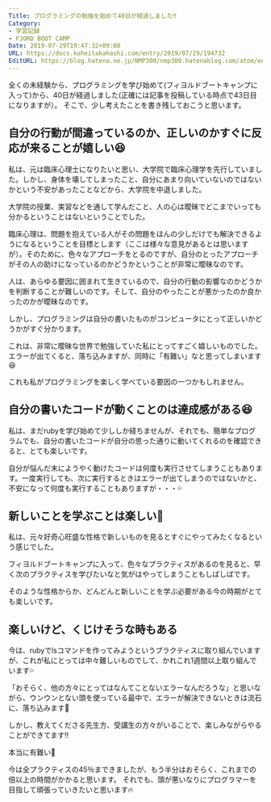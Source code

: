 ```yaml
---
Title: プログラミングの勉強を始めて40日が経過しました‼️
Category:
- 学習記録
- FJORD BOOT CAMP
Date: 2019-07-29T19:47:32+09:00
URL: https://docs.koheitakahashi.com/entry/2019/07/29/194732
EditURL: https://blog.hatena.ne.jp/NMP300/nmp300.hatenablog.com/atom/entry/26006613379466710
---
```


全くの未経験から、プログラミングを学び始めて(フィヨルドブートキャンプに入って)から、40日が経過しました(正確には記事を投稿している時点で43日目になりますが）。
そこで、少し考えたことを書き残しておこうと思います。

## 自分の行動が間違っているのか、正しいのかすぐに反応が来ることが嬉しい😆
私は、元は臨床心理士になりたいと思い、大学院で臨床心理学を先行していました。しかし、身体を壊してしまったこと、自分にあまり向いていないのではないかという不安があったことなどから、大学院を中退しました。


大学院の授業、実習などを通して学んだこと、人の心は曖昧でどこまでいっても分かるということはないということでした。


臨床心理は、問題を抱えている人がその問題をほんの少しだけでも解決できるようになるということを目標とします（ここは様々な意見があるとは思いますが）。そのために、色々なアプローチをとるのですが、自分のとったアプローチがその人の助けになっているのかどうかということが非常に曖昧なのです。

人は、あらゆる要因に囲まれて生きているので、自分の行動の影響なのかどうかを判断することが難しいのです。そして、自分のやったことが悪かったのか良かったのかが曖昧なのです。

しかし、プログラミングは自分の書いたものがコンピュータにとって正しいかどうかがすぐ分かります。

これは、非常に曖昧な世界で勉強していた私にとってすごく嬉しいものでした。
エラーが出てくると、落ち込みますが、同時に「有難い」なと思ってしまいます😆

これも私がプログラミングを楽しく学べている要因の一つかもしれません。


## 自分の書いたコードが動くことのは達成感がある😆
私は、まだrubyを学び始めて少ししか経ちませんが、それでも、簡単なプログラムでも、自分の書いたコードが自分の思った通りに動いてくれるのを確認できると、とても楽しいです。

自分が悩んだ末にようやく動けたコードは何度も実行させてしまうこともあります。一度実行しても、次に実行するときはエラーが出てしまうのではないかと、不安になって何度も実行することもありますが・・・💦


## 新しいことを学ぶことは楽しい💪
私は、元々好奇心旺盛な性格で新しいものを見るとすぐにやってみたくなるという感じでした。

フィヨルドブートキャンプに入って、色々なプラクティスがあるのを見ると、早く次のプラクティスを学びたいなと気がはやってしまうこともしばしばです。

そのような性格からか、どんどんと新しいことを学ぶ必要がある今の時期がとても楽しいです。


## 楽しいけど、くじけそうな時もある
今は、rubyでlsコマンドを作ってみようというプラクティスに取り組んでいますが、これが私にとっては中々難しいものでして、かれこれ1週間以上取り組んでいます💦

「おそらく、他の方々にとってはなんてことないエラーなんだろうな」と思いながら、ウンウンとない頭を使っている最中で、エラーが解決できないときは流石に、落ち込みます🥶

しかし、教えてくださる先生方、受講生の方々がいることで、楽しみながらやることができてます‼️

本当に有難い🙏


今は全プラクティスの45％まできましたが、もう半分はおそらく、これまでの倍以上の時間がかかると思います。
それでも、頭が悪いなりにプログラマーを目指して頑張っていきたいと思います🔥
